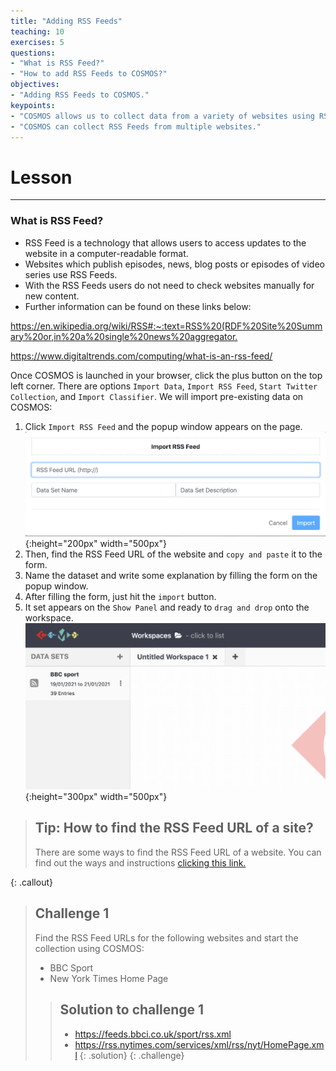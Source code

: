 ```yaml
---
title: "Adding RSS Feeds"
teaching: 10
exercises: 5
questions:
- "What is RSS Feed?"
- "How to add RSS Feeds to COSMOS?"
objectives:
- "Adding RSS Feeds to COSMOS."
keypoints:
- "COSMOS allows us to collect data from a variety of websites using RSS Feed."
- "COSMOS can collect RSS Feeds from multiple websites."
---
```


# Lesson
***

### What is RSS Feed?
- RSS Feed is a technology that allows users to access updates to the website in a computer-readable format.
- Websites which publish episodes, news, blog posts or episodes of video series use RSS Feeds.
- With the RSS Feeds users do not need to check websites manually for new content.
- Further information can be found on these links below:

<https://en.wikipedia.org/wiki/RSS#:~:text=RSS%20(RDF%20Site%20Summary%20or,in%20a%20single%20news%20aggregator.>

<https://www.digitaltrends.com/computing/what-is-an-rss-feed/>


Once COSMOS is launched in your browser, click the plus button on the top left corner. There are options `Import Data`, `Import RSS Feed`, `Start Twitter Collection`, and `Import Classifier`. We will import pre-existing data on COSMOS:

1. Click `Import RSS Feed` and the popup window appears on the page.
![Imported Data](../fig/RSS-feed.png){:height="200px" width="500px"} 
2. Then, find the RSS Feed URL of the website and `copy and paste` it to the form.
3. Name the dataset and write some explanation by filling the form on the popup window.
4. After filling the form, just hit the `import` button.
5. It set appears on the `Show Panel` and ready to `drag and drop` onto the workspace.
![Imported Data](../fig/rss-feed2.png){:height="300px" width="500px"} 



> ## Tip: How to find the RSS Feed URL of a site?
>
> There are some ways to find the RSS Feed URL of a website. You can find out the ways and instructions [clicking this link.](https://help.socialpilot.co/article/503-how-do-i-find-an-rss-feed-url-of-a-site)
> 
>
{: .callout}


> ## Challenge 1
>
> Find the RSS Feed URLs for the following websites and start the collection using COSMOS:
> - BBC Sport
> - New York Times Home Page
>
> > ## Solution to challenge 1
> >
> > - https://feeds.bbci.co.uk/sport/rss.xml
> > - https://rss.nytimes.com/services/xml/rss/nyt/HomePage.xml
> {: .solution}
{: .challenge}

